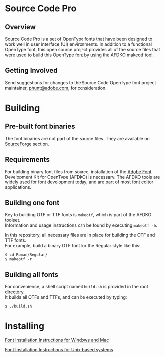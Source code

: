 Source Code Pro
====

Overview
----
Source Code Pro is a set of OpenType fonts that have been designed to work well
in user interface (UI) environments. In addition to a functional OpenType font, this open
source project provides all of the source files that were used to build this OpenType font
by using the AFDKO makeotf tool.

Getting Involved
----
Send suggestions for changes to the Source Code OpenType font project maintainer,
phunt@adobe.com, for consideration.

Building
====

Pre-built font binaries
----
The font binaries are not part of the source files. They are available on [SourceForge](https://sourceforge.net/projects/sourcecodepro.adobe/files/) section.


Requirements
----

For building binary font files from source, installation of the [Adobe Font Development Kit for OpenType](http://www.adobe.com/devnet/opentype/afdko.html) (AFDKO) is necessary. The AFDKO tools are widely used for font development today, and are part of most font editor applications.

Building one font
----

Key to building OTF or TTF fonts is `makeotf`, which is part of the AFDKO toolset.  
Information and usage instructions can be found by executing `makeotf -h`.

In this repository, all necessary files are in place for building the OTF and TTF fonts.  
For example, build a binary OTF font for the Regular style like this:

	$ cd Roman/Regular/
    $ makeotf -r


Building all fonts
----

For convenience, a shell script named `build.sh` is provided in the root directory.  
It builds all OTFs and TTFs, and can be executed by typing:

	$ ./build.sh


Installing
====

[Font Installation Instructions for Windows and Mac](http://www.adobe.com/type/browser/fontinstall/instructions_english.html)

[Font Installation Instructions for Unix-based systems](https://github.com/adobe/source-code-pro/issues/17#issuecomment-8967116)

